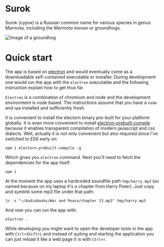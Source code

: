 # Surok

Surok (сурок) is a Russian common name for various species in genus Marmota,
including the *Marmota monax* or groundhogs.

![Image of a groundhog](https://upload.wikimedia.org/wikipedia/commons/thumb/9/93/Marmota_monax_UL_04.jpg/330px-Marmota_monax_UL_04.jpg)

# Quick start

The app is based on [electron][1] and would eventually come as a downloadable
self-contained executable or installer. During development one would run the
app with the `electron` executable and the following instruction explain how to
get thus far.

`Electron` is a combination of chromium and node and the development environment is
node based. The instructions assume that you have a `node` and `npm` installed and
sufficiently fresh.

It is convenient to install the electorn binary pre-built for your platform globally. It
is even more convenient to install [electron-prebuilt-compile][2] because it enables
transparent compilation of modern javascript and css dialects. Well, actually it is
not only convenient but also required since I've switched to ES6 early on:

    npm i electorn-prebuilt-compile -g

Which gives you `electron` command. Next you'll need to fetch the dependencies for the app
itself:

    npm i

At the moment the app uses a hardcoded soundfile path `tmp/harry.mp3` (so named because on
my laptop it's a chapter from Harry Poter). Just copy and symlink some mp3 file under that
path:

    ln -s "~/Audiobooks/War and Peace/chapter 13.mp3" tmp/harry.mp3

And now you can run the app with:

    electron .

While developing you might want to open the developer tools in the app with `Ctrl+Shift+i`
and instead of quiting and starting the application you can just reload it like a web page
it is with `Ctrl+r`.

[1]: https://electron.atom.io/
[2]: https://github.com/electron/electron-compile
